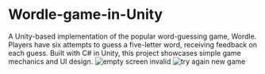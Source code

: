 # Wordle-game-in-Unity
A Unity-based implementation of the popular word-guessing game, Wordle. Players have six attempts to guess a five-letter word, receiving feedback on each guess. Built with C# in Unity, this project showcases simple game mechanics and UI design.
![empty screen   invalid](https://github.com/NadiaSu08/Wordle-game-in-Unity/assets/171116728/0909206f-3222-40d3-9c21-040129155427)
![try again   new game](https://github.com/NadiaSu08/Wordle-game-in-Unity/assets/171116728/47bc6e5d-ee2d-4fb7-b5f7-2b19c0daba3b)
